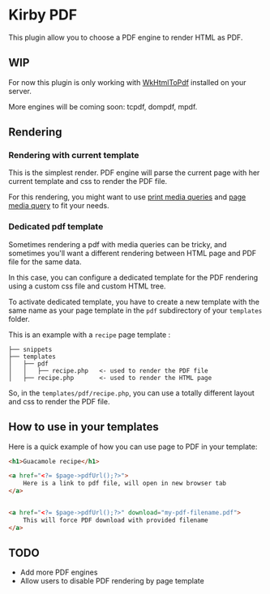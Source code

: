 # Kirby PDF

This plugin allow you to choose a PDF engine to render HTML as PDF.

## WIP

For now this plugin is only working with [WkHtmlToPdf](https://wkhtmltopdf.org/) installed on your server.

More engines will be coming soon: tcpdf, dompdf, mpdf.

## Rendering

### Rendering with current template

This is the simplest render. PDF engine will parse the current page with her current template and css to render the PDF
file.

For this rendering, you might want to use [print media queries](https://developer.mozilla.org/en-US/docs/Web/CSS/@media)
and [page media query](https://developer.mozilla.org/fr/docs/Web/CSS/@page) to fit your needs.

### Dedicated pdf template

Sometimes rendering a pdf with media queries can be tricky, and sometimes you'll want a different rendering between HTML
page and PDF file for the same data.

In this case, you can configure a dedicated template for the PDF rendering using a custom css file and custom HTML tree.

To activate dedicated template, you have to create a new template with the same name as your page template in
the ``pdf``
subdirectory of your ``templates`` folder.

This is an example with a ``recipe`` page template :

```
├── snippets
├── templates
│   ├── pdf
│   │   ├── recipe.php   <- used to render the PDF file
│   ├── recipe.php       <- used to render the HTML page
```

So, in the ``templates/pdf/recipe.php``, you can use a totally different layout and css to render the PDF file.

## How to use in your templates

Here is a quick example of how you can use page to PDF in your template:

```html
<h1>Guacamole recipe</h1>

<a href="<?= $page->pdfUrl();?>">
    Here is a link to pdf file, will open in new browser tab
</a>


<a href="<?= $page->pdfUrl();?>" download="my-pdf-filename.pdf">
    This will force PDF download with provided filename
</a>
```

## TODO

- Add more PDF engines
- Allow users to disable PDF rendering by page template
